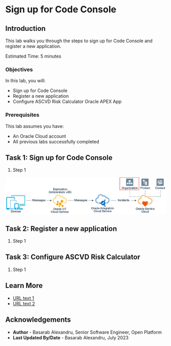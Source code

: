 # Sign up for Code Console

## Introduction

This lab walks you through the steps to sign up for Code Console and register a new application.

Estimated Time: 5 minutes

### Objectives

In this lab, you will:

* Sign up for Code Console
* Register a new application
* Configure ASCVD Risk Calculator Oracle APEX App

### Prerequisites

This lab assumes you have:

* An Oracle Cloud account
* All previous labs successfully completed

## Task 1: Sign up for Code Console

1. Step 1

  ![Image alt text](images/sample1.png)

## Task 2: Register a new application

1. Step 1

## Task 3: Configure ASCVD Risk Calculator

1. Step 1

## Learn More

* [URL text 1](http://docs.oracle.com)
* [URL text 2](http://docs.oracle.com)

## Acknowledgements

* **Author** - Basarab Alexandru, Senior Software Engineer, Open Platform
* **Last Updated By/Date** - Basarab Alexandru, July 2023
